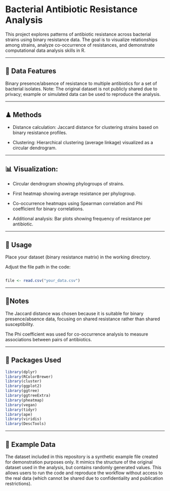 # Bacterial Antibiotic Resistance Analysis
This project explores patterns of antibiotic resistance across bacterial strains using binary resistance data. The goal is to visualize relationships among strains, analyze co-occurrence of resistances, and demonstrate computational data analysis skills in R.

---
## 🧫 Data Features
Binary presence/absence of resistance to multiple antibiotics for a set of bacterial isolates.
Note: The original dataset is not publicly shared due to privacy; example or simulated data can be used to reproduce the analysis.

---
## ♟ Methods

- Distance calculation: Jaccard distance for clustering strains based on binary resistance profiles.

- Clustering: Hierarchical clustering (average linkage) visualized as a circular dendrogram.
---
## 📊 Visualization:

- Circular dendrogram showing phylogroups of strains.

- First heatmap showing average resistance per phylogroup.

- Co-occurrence heatmaps using Spearman correlation and Phi coefficient for binary correlations.

- Additional analysis: Bar plots showing frequency of resistance per antibiotic.

---
## 🔧 Usage

Place your dataset (binary resistance matrix) in the working directory.

Adjust the file path in the code:
```R

file <- read.csv("your_data.csv")
```
---
## 📝Notes

The Jaccard distance was chosen because it is suitable for binary presence/absence data, focusing on shared resistance rather than shared susceptibility.

The Phi coefficient was used for co-occurrence analysis to measure associations between pairs of antibiotics.

---
## 🧰 Packages Used
```R
library(dplyr)
library(RColorBrewer)
library(cluster)
library(ggplot2)
library(ggtree)
library(ggtreeExtra)
library(pheatmap)
library(vegan)
library(tidyr)
library(ape)
library(viridis)
library(DescTools)
```
---
## 📂 Example Data
The dataset included in this repository is a synthetic example file created for demonstration purposes only. It mimics the structure of the original dataset used in the analysis, but contains randomly generated values. This allows users to run the code and reproduce the workflow without access to the real data (which cannot be shared due to confidentiality and publication restrictions).
